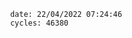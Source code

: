 

                date: 22/04/2022 07:24:46
                cycles: 46380

                         